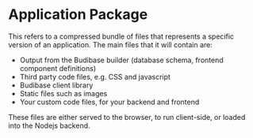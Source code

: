 # Application Package

This refers to a compressed bundle of files that represents a specific version of an application. The main files that it will contain are:

* Output from the Budibase builder \(database schema, frontend component definitions\)
* Third party code files, e.g. CSS and javascript
* Budibase client library
* Static files such as images
* Your custom code files, for your backend and frontend

These files are either served to the browser, to run client-side, or loaded into the Nodejs backend.

